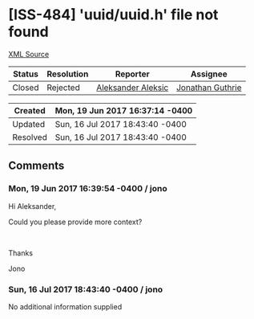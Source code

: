 # [ISS-484] 'uuid/uuid.h' file not found

[XML Source](./xml/ISS-484.xml)
<p></p>





Status|Resolution|Reporter|Assignee
------|----------|--------|--------
Closed|Rejected|[Aleksander Aleksic](aleksander@aleksic.no)|[Jonathan Guthrie]($jono)





Created|Mon, 19 Jun 2017 16:37:14 -0400
-------|--------------
Updated|Sun, 16 Jul 2017 18:43:40 -0400
Resolved|Sun, 16 Jul 2017 18:43:40 -0400


## Comments




### Mon, 19 Jun 2017 16:39:54 -0400 / jono 

<p><p>Hi Aleksander,</p>

<p>Could you please provide more context?</p>

<p> </p>

<p>Thanks</p>

<p>Jono</p></p>


### Sun, 16 Jul 2017 18:43:40 -0400 / jono 

<p><p>No additional information supplied</p></p>



